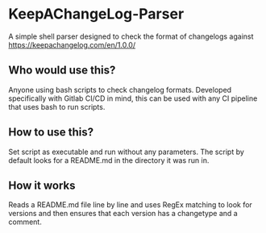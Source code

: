 # KeepAChangeLog-Parser
A simple shell parser designed to check the format of changelogs against https://keepachangelog.com/en/1.0.0/


## Who would use this?
Anyone using bash scripts to check changelog formats. Developed specifically with Gitlab CI/CD in mind, this can be used with any CI pipeline that uses bash to run scripts.

## How to use this?
Set script as executable and run without any parameters. The script by default looks for a README.md in the directory it was run in.

## How it works
Reads a README.md file line by line and uses RegEx matching to look for versions and then ensures that each version has a changetype and a comment.
